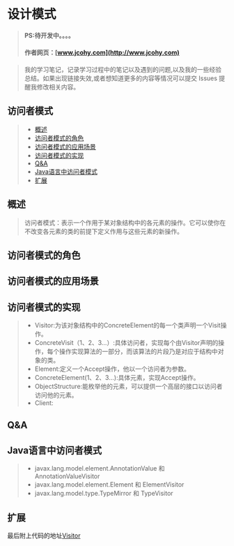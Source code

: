 

#  设计模式
> #### PS:待开发中。。。。
> #### 作者网页：[www.jcohy.com](http://www.jcohy.com)

>  我的学习笔记，记录学习过程中的笔记以及遇到的问题,以及我的一些经验总结。如果出现链接失效,或者想知道更多的内容等情况可以提交 Issues 提醒我修改相关内容。

## 访问者模式
> * [概述](#gaishu)
> * [访问者模式的角色](#role)
> * [访问者模式的应用场景](#sign)
> * [访问者模式的实现](#shixian)
> * [Q&A](#qa)
> * [Java语言中访问者模式](#java)
> * [扩展](#kuozhan)

<p id="gaishu">

##  概述

>  访问者模式：表示一个作用于某对象结构中的各元素的操作。它可以使你在不改变各元素的类的前提下定义作用与这些元素的新操作。

<p id="role">

## 访问者模式的角色



<p id="sign">

##  访问者模式的应用场景



<p id="shixian">

## 访问者模式的实现

>  *  Visitor:为该对象结构中的ConcreteElement的每一个类声明一个Visit操作。 
>  *  ConcreteVisit（1、2、3...）:具体访问者，实现每个由Visitor声明的操作，每个操作实现算法的一部分，而该算法的片段乃是对应于结构中对象的类。
>  *  Element:定义一个Accept操作，他以一个访问者为参数。
>  *  ConcreteElement(1、2、3...):具体元素，实现Accept操作。
>  *  ObjectStructure:能枚举他的元素，可以提供一个高层的接口以访问者访问他的元素。
>  *  Client:


<p id="qa">

##  Q&A


<p id="java">

##  Java语言中访问者模式

>  *  javax.lang.model.element.AnnotationValue 和 AnnotationValueVisitor
>  *  javax.lang.model.element.Element 和 ElementVisitor
>  *  javax.lang.model.type.TypeMirror 和 TypeVisitor

<p id="kuozhan">

##  扩展


最后附上代码的地址[Visitor](https://github.com/jiachao23/IdeaStudy/tree/master/src/com/study/designpattern/Visitor)